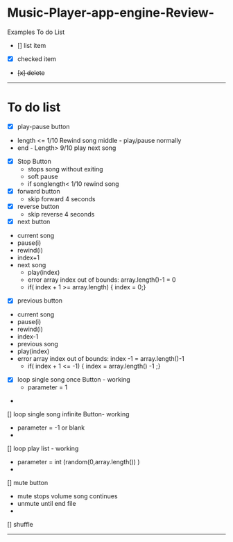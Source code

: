 # Music-Player-app-engine-Review-

Examples To do List
- [] list item
- [x] checked item
- <del>[x] delete </del>
---
# To do list 
- [x] play-pause button
- length <= 1/10
Rewind song 
middle - play/pause normally
- end - Length> 9/10 
play next song 
- [x] Stop Button
  - stops song without exiting
  - soft pause 
   - if songlength< 1/10 rewind song  
- [x] forward button
   - skip forward 4 seconds 
- [x] reverse button
   - skip reverse 4 seconds 
- [x] next button
- current song 
- pause(i)
- rewind(i)
- index+1
- next song
  - play(index)
  - error array index out of bounds: array.length()-1 = 0
  - if( index + 1 >= array.length) { index = 0;}

- [x]  previous button
 - current song 
- pause(i)
- rewind(i)
- index-1
- previous song 
- play(index)
- error array index out of bounds: index -1 = array.length()-1 
  - if( index + 1 <= -1) { index = array.length() -1 ;}

- [x] loop single song once Button - working
  - parameter = 1
- 
[] loop single song infinite Button-  working 
  - parameter = -1 or blank 
- 
[] loop play list - working 
 - parameter = int (random(0,array.length()) )
 - 
 [] mute button 
   - mute stops volume song continues
   - unmute until end file 
 - 
 [] shuffle

---